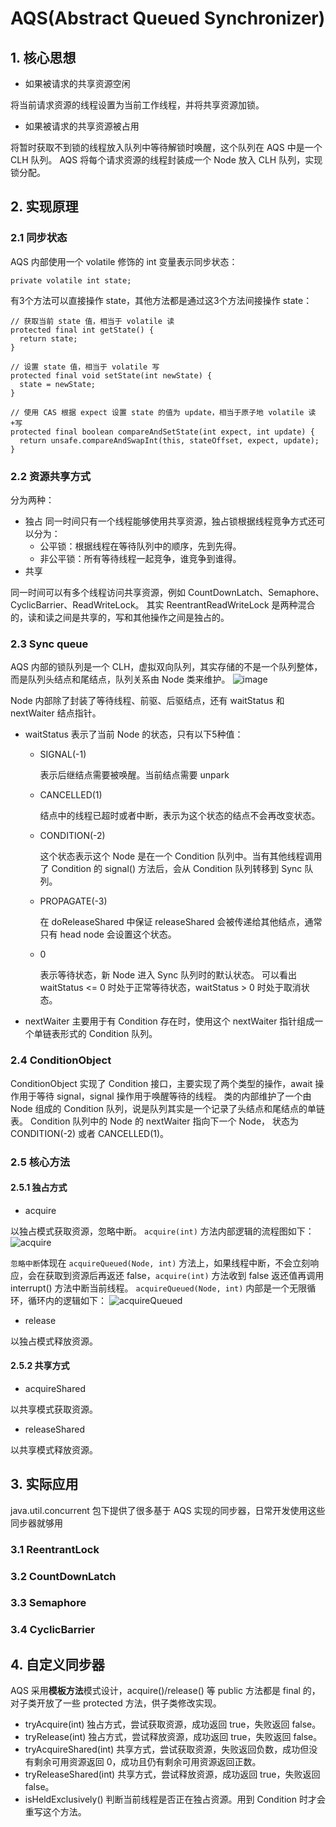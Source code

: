 # AQS(Abstract Queued Synchronizer)
## 1. 核心思想
* 如果被请求的共享资源空闲

将当前请求资源的线程设置为当前工作线程，并将共享资源加锁。

* 如果被请求的共享资源被占用

将暂时获取不到锁的线程放入队列中等待解锁时唤醒，这个队列在 AQS 中是一个 CLH 队列。
AQS 将每个请求资源的线程封装成一个 Node 放入 CLH 队列，实现锁分配。

## 2. 实现原理
### 2.1 同步状态
AQS 内部使用一个 volatile 修饰的 int 变量表示同步状态：
```
private volatile int state;
```

有3个方法可以直接操作 state，其他方法都是通过这3个方法间接操作 state：
```
// 获取当前 state 值，相当于 volatile 读
protected final int getState() {
  return state;
}

// 设置 state 值，相当于 volatile 写
protected final void setState(int newState) {
  state = newState;
}

// 使用 CAS 根据 expect 设置 state 的值为 update，相当于原子地 volatile 读+写
protected final boolean compareAndSetState(int expect, int update) {
  return unsafe.compareAndSwapInt(this, stateOffset, expect, update);
}
```

### 2.2 资源共享方式
分为两种：
* 独占
同一时间只有一个线程能够使用共享资源，独占锁根据线程竞争方式还可以分为：
  * 公平锁：根据线程在等待队列中的顺序，先到先得。
  * 非公平锁：所有等待线程一起竞争，谁竞争到谁得。
* 共享

同一时间可以有多个线程访问共享资源，例如 CountDownLatch、Semaphore、CyclicBarrier、ReadWriteLock。
其实 ReentrantReadWriteLock 是两种混合的，读和读之间是共享的，写和其他操作之间是独占的。

### 2.3 Sync queue
AQS 内部的锁队列是一个 CLH，虚拟双向队列，其实存储的不是一个队列整体，而是队列头结点和尾结点，队列关系由 Node 类来维护。
![image](https://user-images.githubusercontent.com/19852729/124567435-95765700-de76-11eb-836c-970013d17d44.png)

Node 内部除了封装了等待线程、前驱、后驱结点，还有 waitStatus 和 nextWaiter 结点指针。
* waitStatus 表示了当前 Node 的状态，只有以下5种值：
  * SIGNAL(-1)
    
    表示后继结点需要被唤醒。当前结点需要 unpark
  * CANCELLED(1) 
  
    结点中的线程已超时或者中断，表示为这个状态的结点不会再改变状态。
  * CONDITION(-2)
    
    这个状态表示这个 Node 是在一个 Condition 队列中。当有其他线程调用了 Condition 的 signal() 方法后，会从 Condition 队列转移到 Sync 队列。
  * PROPAGATE(-3)
  
    在 doReleaseShared 中保证 releaseShared 会被传递给其他结点，通常只有 head node 会设置这个状态。
  * 0 
    
    表示等待状态，新 Node 进入 Sync 队列时的默认状态。
  可以看出 waitStatus <= 0 时处于正常等待状态，waitStatus > 0 时处于取消状态。
* nextWaiter 主要用于有 Condition 存在时，使用这个 nextWaiter 指针组成一个单链表形式的 Condition 队列。

### 2.4 ConditionObject
ConditionObject 实现了 Condition 接口，主要实现了两个类型的操作，await 操作用于等待 signal，signal 操作用于唤醒等待的线程。
类的内部维护了一个由 Node 组成的 Condition 队列，说是队列其实是一个记录了头结点和尾结点的单链表。
Condition 队列中的 Node 的 nextWaiter 指向下一个 Node， 状态为 CONDITION(-2) 或者 CANCELLED(1)。

### 2.5 核心方法
#### 2.5.1 独占方式
* acquire

以独占模式获取资源，忽略中断。
`acquire(int)` 方法内部逻辑的流程图如下：
![acquire](https://user-images.githubusercontent.com/19852729/124858111-09803e80-dfe0-11eb-9d6f-71cc350322d9.png)

`忽略中断`体现在 `acquireQueued(Node, int)` 方法上，如果线程中断，不会立刻响应，会在获取到资源后再返还 false，`acquire(int)` 方法收到 false 返还值再调用 interrupt() 方法中断当前线程。
`acquireQueued(Node, int)` 内部是一个无限循环，循环内的逻辑如下：
![acquireQueued](https://user-images.githubusercontent.com/19852729/124876144-465a2e80-dffc-11eb-8514-b2aa57a9be33.png)


* release

以独占模式释放资源。

#### 2.5.2 共享方式
* acquireShared

以共享模式获取资源。
* releaseShared

以共享模式释放资源。

## 3. 实际应用
java.util.concurrent 包下提供了很多基于 AQS 实现的同步器，日常开发使用这些同步器就够用
### 3.1 ReentrantLock
### 3.2 CountDownLatch
### 3.3 Semaphore
### 3.4 CyclicBarrier

## 4. 自定义同步器
AQS 采用**模板方法**模式设计，acquire()/release() 等 public 方法都是 final 的，对子类开放了一些 protected 方法，供子类修改实现。
* tryAcquire(int)
  独占方式，尝试获取资源，成功返回 true，失败返回 false。
* tryRelease(int)
  独占方式，尝试释放资源，成功返回 true，失败返回 false。
* tryAcquireShared(int)
  共享方式，尝试获取资源，失败返回负数，成功但没有剩余可用资源返回 0，成功且仍有剩余可用资源返回正数。
* tryReleaseShared(int)
  共享方式，尝试释放资源，成功返回 true，失败返回 false。
* isHeldExclusively()
  判断当前线程是否正在独占资源。用到 Condition 时才会重写这个方法。
